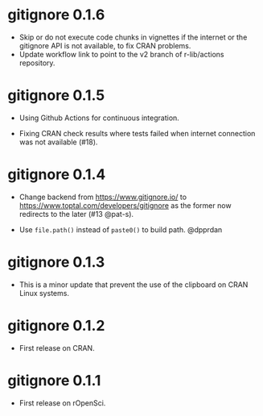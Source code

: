 # gitignore 0.1.6

- Skip or do not execute code chunks in vignettes if the internet or the gitignore API is not available, to fix CRAN problems.
- Update workflow link to point to the v2 branch of r-lib/actions repository.

# gitignore 0.1.5

- Using Github Actions for continuous integration.

- Fixing CRAN check results where tests failed when internet connection was not available (#18).

# gitignore 0.1.4

- Change backend from https://www.gitignore.io/ to https://www.toptal.com/developers/gitignore as the former now redirects to the later (#13 @pat-s).

- Use `file.path()` instead of `paste0()` to build path. @dpprdan

# gitignore 0.1.3

- This is a minor update that prevent the use of the clipboard on CRAN Linux systems.

# gitignore 0.1.2

- First release on CRAN.

# gitignore 0.1.1

- First release on rOpenSci.
